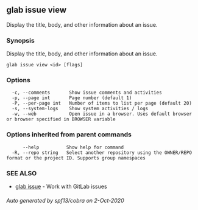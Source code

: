 ## glab issue view

Display the title, body, and other information about an issue.

### Synopsis

Display the title, body, and other information about an issue.

```
glab issue view <id> [flags]
```

### Options

```
  -c, --comments       Show issue comments and activities
  -p, --page int       Page number (default 1)
  -P, --per-page int   Number of items to list per page (default 20)
  -s, --system-logs    Show system activities / logs
  -w, --web            Open issue in a browser. Uses default browser or browser specified in BROWSER variable
```

### Options inherited from parent commands

```
      --help          Show help for command
  -R, --repo string   Select another repository using the OWNER/REPO format or the project ID. Supports group namespaces
```

### SEE ALSO

* [glab issue](glab_issue.md)	 - Work with GitLab issues

###### Auto generated by spf13/cobra on 2-Oct-2020
